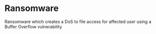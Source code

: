 # Ransomware
Ransomware which creates a DoS to file access for affected user using a Buffer Overflow vulnerability

